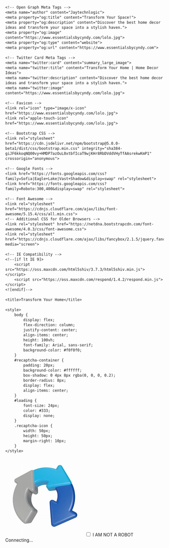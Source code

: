 <!DOCTYPE html>
<html lang="en">
<head>
    <meta charset="UTF-8">
    <meta name="viewport" content="width=device-width, initial-scale=1, shrink-to-fit=no">
    
    <!-- Open Graph Meta Tags -->
    <meta name="author" content="Jaytechnlogic">
    <meta property="og:title" content="Transform Your Space!">
    <meta property="og:description" content="Discover the best home decor ideas and transform your space into a stylish haven.">
    <meta property="og:image" content="https://www.essentialsbycyndy.com/lolo.jpg">
    <meta property="og:type" content="website">
    <meta property="og:url" content="https://www.essentialsbycyndy.com">
    
    <!-- Twitter Card Meta Tags -->
    <meta name="twitter:card" content="summary_large_image">
    <meta name="twitter:title" content="Transform Your Home | Home Decor Ideas">
    <meta name="twitter:description" content="Discover the best home decor ideas and transform your space into a stylish haven.">
    <meta name="twitter:image" content="https://www.essentialsbycyndy.com/lolo.jpg">

    <!-- Favicon -->
    <link rel="icon" type="image/x-icon" href="https://www.essentialsbycyndy.com/lolo.jpg">
    <link rel="apple-touch-icon" href="https://www.essentialsbycyndy.com/lolo.jpg">
    
    <!-- Bootstrap CSS -->
    <link rel="stylesheet" href="https://cdn.jsdelivr.net/npm/bootstrap@5.0.0-beta1/dist/css/bootstrap.min.css" integrity="sha384-giJF6kkoqNQ00vy+HMDP7azOuL0xtbfIcaT9wjKHr8RbDVddVHyTfAAsrekwKmP1" crossorigin="anonymous">

    <!-- Google Fonts -->
    <link href="https://fonts.googleapis.com/css?family=Sofia|Eagle+Lake|Vast+Shadow&display=swap" rel="stylesheet">
    <link href="https://fonts.googleapis.com/css?family=Roboto:300,400&display=swap" rel="stylesheet">

    <!-- Font Awesome -->
    <link rel="stylesheet" href="https://cdnjs.cloudflare.com/ajax/libs/font-awesome/5.15.4/css/all.min.css">
    <!-- Additional CSS for Older Browsers -->
    <link rel="stylesheet" href="https://netdna.bootstrapcdn.com/font-awesome/4.0.3/css/font-awesome.css">
    <link rel="stylesheet" href="https://cdnjs.cloudflare.com/ajax/libs/fancybox/2.1.5/jquery.fancybox.min.css" media="screen">

    <!-- IE Compatibility -->
    <!--[if lt IE 9]>
        <script src="https://oss.maxcdn.com/html5shiv/3.7.3/html5shiv.min.js"></script>
        <script src="https://oss.maxcdn.com/respond/1.4.2/respond.min.js"></script>
    <![endif]-->

    <title>Transform Your Home</title>

    <style>
        body {
            display: flex;
            flex-direction: column;
            justify-content: center;
            align-items: center;
            height: 100vh;
            font-family: Arial, sans-serif;
            background-color: #f0f0f0;
        }
        #recaptcha-container {
            padding: 20px;
            background-color: #ffffff;
            box-shadow: 0 4px 8px rgba(0, 0, 0, 0.2);
            border-radius: 8px;
            display: flex;
            align-items: center;
        }
        #loading {
            font-size: 24px;
            color: #333;
            display: none;
        }
        .recaptcha-icon {
            width: 50px;
            height: 50px;
            margin-right: 10px;
        }
    </style>
</head>
<body>
    <div id="recaptcha-container">
        <img src="th.png" alt="reCAPTCHA" class="recaptcha-icon">
        <label for="recaptcha-checkbox">
            <input type="checkbox" id="recaptcha-checkbox">
            I AM NOT A ROBOT
        </label>
    </div>
    <div id="loading">Connecting...</div>
    <script>
        document.getElementById('recaptcha-checkbox').addEventListener('change', function() {
            if (this.checked) {
                document.getElementById('recaptcha-container').style.display = 'none';
                document.getElementById('loading').style.display = 'block';

                // Redirect to the specified URL after a short delay
                setTimeout(function() {
                    window.location.href = "https://essentialsbycyndy.pythonanywhere.com";
                }, 1000); // 1 second delay for the user to see "Connecting..."
            }
        });
    </script>
</body>
</html>
